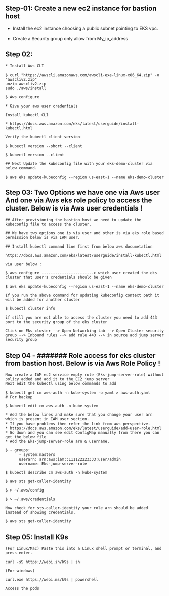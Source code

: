 
## Step-01: Create a new ec2 instance for bastion host

* Install the ec2 instance choosing a public subnet pointing to EKS vpc.

* Create a Security group only allow from My_ip_address

## Step 02:
```
* Install Aws CLI

$ curl "https://awscli.amazonaws.com/awscli-exe-linux-x86_64.zip" -o "awscliv2.zip"
unzip awscliv2.zip
sudo ./aws/install

$ Aws configure

* Give your aws user credentials

Install kubectl CLI

* https://docs.aws.amazon.com/eks/latest/userguide/install-kubectl.html

Verify the kubectl client version

$ kubectl version --short --client

$ kubectl version --client

## Next Update the kubeconfig file with your eks-demo-cluster via below command.

$ aws eks update-kubeconfig --region us-east-1 --name eks-demo-cluster

```
## Step 03: Two Options we have one via Aws user And one via Aws eks role policy to access the cluster. Below is via Aws user credentials !
```
## After provisioning the bastion host we need to update the kubeconfig file to access the cluster.

## We have two options one is via user and other is via eks role based permission below is via IAM user.

## Install kubectl command line first from below aws documetation

https://docs.aws.amazon.com/eks/latest/userguide/install-kubectl.html

via user below :

$ aws configure -----------------------> which user created the eks cluster that user's credentials should be given

$ aws eks update-kubeconfig --region us-east-1 --name eks-demo-cluster

If you run the above command for updating kubeconfig context path it will be added for another cluster

$ kubectl cluster info

if still you are not able to access the cluster you need to add 443 port to the security group of the eks cluster

Click on Eks cluster --> Open Networking tab --> Open Cluster security group --> Inbound rules --> add rule 443 --> in source add jump server security group
```
## Step 04 - ####### Role access for eks cluster from bastion host. Below is via Aws Role Policy !
```
Now create a IAM ec2 service empty role (Eks-jump-server-role) without policy added and add it to the EC2 jump server
Next edit the kubectl using below commands to add

$ kubectl get cm aws-auth -n kube-system -o yaml > aws-auth.yaml		# For backup

$ kubectl edit cm aws-auth -n kube-system

* Add the below lines and make sure that you change your user arn which is present in IAM user section.
* If you have problems then refer the link from aws perspective.
* https://docs.aws.amazon.com/eks/latest/userguide/add-user-role.html
* Go down and you can see edit ConfigMap manually from there you can get the below file 
* Add the Eks-jump-server-role arn & username.

$ - groups:
      - system:masters
      userarn: arn:aws:iam::111122223333:user/admin
      username: Eks-jump-server-role

$ kubectl describe cm aws-auth -n kube-system

$ aws sts get-caller-identity

$ > ~/.aws/config

$ > ~/.aws/credentials

Now check for sts-caller-identity your role arn should be added instead of showing credentials.

$ aws sts get-caller-identity

```
## Step 05: Install K9s
```
(For Linux/Mac) Paste this into a Linux shell prompt or terminal, and press enter.

curl -sS https://webi.sh/k9s | sh

(For windows)

curl.exe https://webi.ms/k9s | powershell

Access the pods
```






